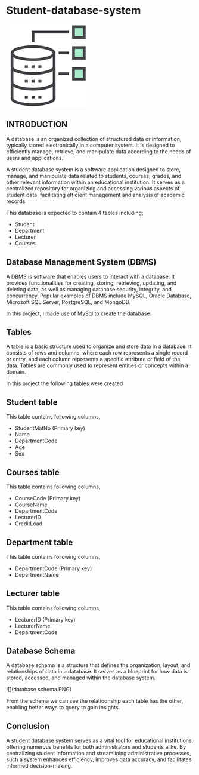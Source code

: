 # Student-database-system

![](Database.png)


**INTRODUCTION**
---

A database is an organized collection of structured data or information, typically stored electronically in a computer system. It is designed to efficiently manage, retrieve, and manipulate data according to the needs of users and applications. 

A student database system is a software application designed to store, manage, and manipulate data related to students, courses, grades, and other relevant information within an educational institution. It serves as a centralized repository for organizing and accessing various aspects of student data, facilitating efficient management and analysis of academic records.

This database is expected to contain 4 tables including;
- Student
- Department
- Lecturer
- Courses

**Database Management System (DBMS)**
---

A DBMS is software that enables users to interact with a database. It provides functionalities for creating, storing, retrieving, updating, and deleting data, as well as managing database security, integrity, and concurrency. Popular examples of DBMS include MySQL, Oracle Database, Microsoft SQL Server, PostgreSQL, and MongoDB.

In this project, I made use of MySql to create the database.

**Tables**
---

A table is a basic structure used to organize and store data in a database. It consists of rows and columns, where each row represents a single record or entry, and each column represents a specific attribute or field of the data. Tables are commonly used to represent entities or concepts within a domain.

In this project the following tables were created

**Student table**
---

This table contains following columns,
- StudentMatNo (Primary key)
- Name
- DepartmentCode
- Age
- Sex

**Courses table**
---

This table contains following columns,
- CourseCode (Primary key)
- CourseName
- DepartmentCode
- LecturerID
- CreditLoad

**Department table**
---

This table contains following columns,
- DepartmentCode (Primary key)
- DepartmentName

**Lecturer table**
---

This table contains following columns,
- LecturerID (Primary key)
- LecturerName
- DepartmentCode


**Database Schema**
---

A database schema is a structure that defines the organization, layout, and relationships of data in a database. It serves as a blueprint for how data is stored, accessed, and managed within the database system.

![](database schema.PNG)

From the schema we can see the relatioonship each table has the other, enabling better ways to query to gain insights.

**Conclusion**
---

A student database system serves as a vital tool for educational institutions, offering numerous benefits for both administrators and students alike. By centralizing student information and streamlining administrative processes, such a system enhances efficiency, improves data accuracy, and facilitates informed decision-making.

